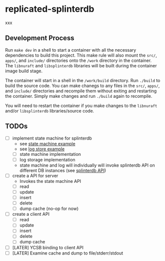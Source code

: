 # replicated-splinterdb

xxx

## Development Process

Run `make dev` in a shell to start a container with all the necessary dependencies to build this project. This make rule will also mount the `src/`, `apps/`, and `include/` directories onto the `/work` directory in the container. The `libnuraft` and `libsplinterdb` libraries will be built during the container image build stage.

The container will start in a shell in the `/work/build` directory. Run `./build` to build the source code. You can make chanegs to any files in the `src/`, `apps/`, and `include/` directories and recompile them without exiting and restarting the container. Simply make changes and run `./build` again to recompile.

You will need to restart the container if you make changes to the `libnuraft` and/or `libsplinterdb` libraries/source code.

## TODOs

- [ ] implement state machine for splinterdb
    - see [state machine example](third-party/nuraft/examples/calculator/calc_state_machine.hxx)
    - see [log store example](third-party/nuraft/examples/in_memory_log_store.hxx)
    - [ ] state machine implementation
    - [ ] log storage implementation
    - state machine and log will individually will invoke splinterdb API on different DB instances (see [splinterdb API](third-party/splinterdb/include))
- [ ] create a API for server
    - Invokes the state machine API
    - [ ] read
    - [ ] update
    - [ ] insert
    - [ ] delete 
    - [ ] dump cache (no-op for now)
- [ ] create a client API
    - [ ] read
    - [ ] update
    - [ ] insert
    - [ ] delete 
    - [ ] dump cache
- [ ] [LATER] YCSB binding to client API
- [ ] [LATER] Examine cache and dump to file/stderr/stdout